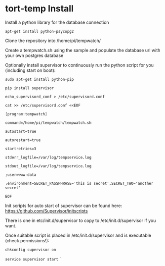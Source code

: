 # tort-temp Install

Install a python library for the database connection

`apt-get install python-psycopg2`

Clone the repository into /home/pi/tempwatch/

Create a tempwatch.sh using the sample and populate the database url with your own postgres database


Optionally install supervisor to continuously run the python script for you (including start on boot):

`sudo apt-get install python-pip`

`pip install supervisor`

`echo_supervisord_conf > /etc/supervisord.conf`

`cat >> /etc/supervisord.conf <<EOF`

`[program:tempwatch]`

`command=/home/pi/tempwatch/tempwatch.sh`

`autostart=true`

`autorestart=true`

`startretries=3`

`stderr_logfile=/var/log/tempservice.log`

`stdout_logfile=/var/log/tempservice.log`

`;user=www-data`

`;environment=SECRET_PASSPHRASE='this is secret',SECRET_TWO='another secret'`

`EOF`

Init scripts for auto start of supervisor can be found here:
https://github.com/Supervisor/initscripts

There is one in etc/init.d/supervisor to copy to /etc/init.d/supervisor if you want.

Once suitable script is placed in /etc/init.d/supervisor and is executable (check permissions!):

`chkconfig supervisor on`

`service supervisor start`
`
